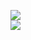 [![](https://img.shields.io/badge/Made%20With-Github%20Spray-lightgrey.svg?style=for-the-badge&logo=github)](https://github.com/Annihil/github-spray#14585)  
[![](https://i.imgur.com/2DrTn0Z.gif)](https://github.com/Annihil/github-spray)